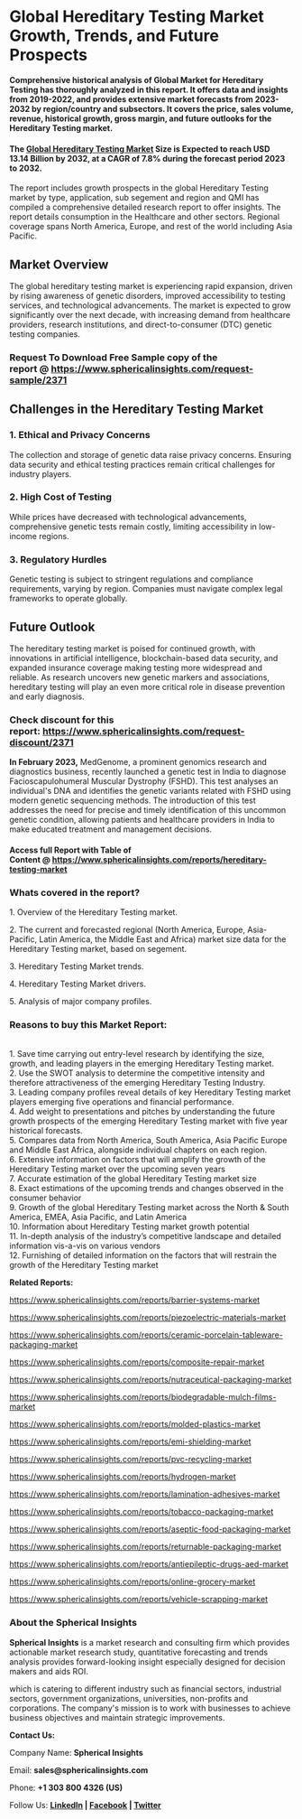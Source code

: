 <div class="content-title">
<h1>Global Hereditary Testing Market Growth, Trends, and Future Prospects</h1>
<div class="content-body__detail">
<section id="section_0" class="entry fr-view">
<p><strong>Comprehensive historical analysis of Global Market for Hereditary Testing has thoroughly analyzed in this report. It offers data and insights from 2019-2022, and provides extensive market forecasts from 2023-2032 by region/country and subsectors. It covers the price, sales volume, revenue, historical growth, gross margin, and future outlooks for the Hereditary Testing market.</strong></p>
<h4><strong>The&nbsp;<a href="https://www.sphericalinsights.com/reports/hereditary-testing-market" target="_blank" rel="noopener">Global Hereditary Testing Market</a>&nbsp;Size is Expected to reach USD 13.14&nbsp;Billion by 2032, at a CAGR of 7.8% during the forecast period 2023 to 2032.</strong></h4>
<p>The report includes growth prospects in the global Hereditary Testing market by type, application, sub segement and region and QMI has compiled a comprehensive detailed research report to offer insights. The report details consumption in the Healthcare and other sectors. Regional coverage spans North America, Europe, and rest of the world including Asia Pacific.</p>
<h2 data-pm-slice="1 1 []"><strong>Market Overview</strong></h2>
<p>The global hereditary testing market is experiencing rapid expansion, driven by rising awareness of genetic disorders, improved accessibility to testing services, and technological advancements. The market is expected to grow significantly over the next decade, with increasing demand from healthcare providers, research institutions, and direct-to-consumer (DTC) genetic testing companies.</p>
<h3>Request To Download Free Sample copy of the report&nbsp;@&nbsp;<a href="https://www.sphericalinsights.com/request-sample/2371">https://www.sphericalinsights.com/request-sample/2371</a></h3>
<h2 data-pm-slice="1 1 []"><strong>Challenges in the Hereditary Testing Market</strong></h2>
<h3><strong>1. Ethical and Privacy Concerns</strong></h3>
<p>The collection and storage of genetic data raise privacy concerns. Ensuring data security and ethical testing practices remain critical challenges for industry players.</p>
<h3><strong>2. High Cost of Testing</strong></h3>
<p>While prices have decreased with technological advancements, comprehensive genetic tests remain costly, limiting accessibility in low-income regions.</p>
<h3><strong>3. Regulatory Hurdles</strong></h3>
<p>Genetic testing is subject to stringent regulations and compliance requirements, varying by region. Companies must navigate complex legal frameworks to operate globally.</p>
<h2><strong>Future Outlook</strong></h2>
<p>The hereditary testing market is poised for continued growth, with innovations in artificial intelligence, blockchain-based data security, and expanded insurance coverage making testing more widespread and reliable. As research uncovers new genetic markers and associations, hereditary testing will play an even more critical role in disease prevention and early diagnosis.</p>
<h3>Check discount for this report:&nbsp;<a href="https://www.sphericalinsights.com/request-discount/2371" target="_blank" rel="noopener">https://www.sphericalinsights.com/request-discount/2371</a></h3>
<p><strong>In February 2023,</strong>&nbsp;MedGenome, a prominent genomics research and diagnostics business, recently launched a genetic test in India to diagnose Facioscapulohumeral Muscular Dystrophy (FSHD). This test analyses an individual's DNA and identifies the genetic variants related with FSHD using modern genetic sequencing methods. The introduction of this test addresses the need for precise and timely identification of this uncommon genetic condition, allowing patients and healthcare providers in India to make educated treatment and management decisions.</p>
<h4>Access full Report with Table of Content&nbsp;@&nbsp;<a href="https://www.sphericalinsights.com/reports/hereditary-testing-market" target="_blank" rel="noopener">https://www.sphericalinsights.com/reports/hereditary-testing-market</a></h4>
<h3><strong>Whats covered in the report?</strong></h3>
<p>1. Overview of the Hereditary Testing market.</p>
<p>2. The current and forecasted regional (North America, Europe, Asia-Pacific, Latin America, the Middle East and Africa) market size data for the Hereditary Testing market, based on segement.</p>
<p>3. Hereditary Testing Market trends.</p>
<p>4. Hereditary Testing Market drivers.</p>
<p>5. Analysis of major company profiles.</p>
<h3><strong>Reasons to buy this Market Report:</strong></h3>
<p><br />1. Save time carrying out entry-level research by identifying the size, growth, and leading players in the emerging Hereditary Testing market.<br />2. Use the SWOT analysis to determine the competitive intensity and therefore attractiveness of the emerging Hereditary Testing Industry.<br />3. Leading company profiles reveal details of key Hereditary Testing market players emerging five operations and financial performance.<br />4. Add weight to presentations and pitches by understanding the future growth prospects of the emerging Hereditary Testing market with five year historical forecasts.<br />5. Compares data from North America, South America, Asia Pacific Europe and Middle East Africa, alongside individual chapters on each region.<br />6. Extensive information on factors that will amplify the growth of the Hereditary Testing market over the upcoming seven years<br />7. Accurate estimation of the global Hereditary Testing market size<br />8. Exact estimations of the upcoming trends and changes observed in the consumer behavior<br />9. Growth of the global Hereditary Testing market across the North &amp; South America, EMEA, Asia Pacific, and Latin America<br />10. Information about Hereditary Testing market growth potential<br />11. In-depth analysis of the industry&rsquo;s competitive landscape and detailed information vis-a-vis on various vendors<br />12. Furnishing of detailed information on the factors that will restrain the growth of the Hereditary Testing market</p>
<p><strong>Related Reports:</strong></p>
<p><a href="https://www.sphericalinsights.com/reports/barrier-systems-market">https://www.sphericalinsights.com/reports/barrier-systems-market</a></p>
<p><a href="https://www.sphericalinsights.com/reports/piezoelectric-materials-market">https://www.sphericalinsights.com/reports/piezoelectric-materials-market</a></p>
<p><a href="https://www.sphericalinsights.com/reports/ceramic-porcelain-tableware-packaging-market">https://www.sphericalinsights.com/reports/ceramic-porcelain-tableware-packaging-market</a></p>
<p><a href="https://www.sphericalinsights.com/reports/composite-repair-market">https://www.sphericalinsights.com/reports/composite-repair-market</a>&nbsp;</p>
<p><a href="https://www.sphericalinsights.com/reports/nutraceutical-packaging-market">https://www.sphericalinsights.com/reports/nutraceutical-packaging-market</a></p>
<p><a href="https://www.sphericalinsights.com/reports/biodegradable-mulch-films-market">https://www.sphericalinsights.com/reports/biodegradable-mulch-films-market</a></p>
<p><a href="https://www.sphericalinsights.com/reports/molded-plastics-market">https://www.sphericalinsights.com/reports/molded-plastics-market</a></p>
<p><a href="https://www.sphericalinsights.com/reports/emi-shielding-market">https://www.sphericalinsights.com/reports/emi-shielding-market</a></p>
<p><a href="https://www.sphericalinsights.com/reports/pvc-recycling-market">https://www.sphericalinsights.com/reports/pvc-recycling-market</a></p>
<p><a href="https://www.sphericalinsights.com/reports/hydrogen-market">https://www.sphericalinsights.com/reports/hydrogen-market</a></p>
<p><a href="https://www.sphericalinsights.com/reports/lamination-adhesives-market">https://www.sphericalinsights.com/reports/lamination-adhesives-market</a></p>
<p><a href="https://www.sphericalinsights.com/reports/tobacco-packaging-market">https://www.sphericalinsights.com/reports/tobacco-packaging-market</a></p>
<p><a href="https://www.sphericalinsights.com/reports/aseptic-food-packaging-market">https://www.sphericalinsights.com/reports/aseptic-food-packaging-market</a></p>
<p><a href="https://www.sphericalinsights.com/reports/returnable-packaging-market">https://www.sphericalinsights.com/reports/returnable-packaging-market</a></p>
<p><a href="https://www.sphericalinsights.com/reports/antiepileptic-drugs-aed-market">https://www.sphericalinsights.com/reports/antiepileptic-drugs-aed-market</a></p>
<p><a href="https://www.sphericalinsights.com/reports/online-grocery-market">https://www.sphericalinsights.com/reports/online-grocery-market</a></p>
<p><a href="https://www.sphericalinsights.com/reports/vehicle-scrapping-market">https://www.sphericalinsights.com/reports/vehicle-scrapping-market</a></p>
<h3><strong>About the Spherical Insights</strong></h3>
<p><strong>Spherical Insights</strong>&nbsp;is a market research and consulting firm which provides actionable market research study, quantitative forecasting and trends analysis provides forward-looking insight especially designed for decision makers and aids ROI.</p>
<p>which is catering to different industry such as financial sectors, industrial sectors, government organizations, universities, non-profits and corporations. The company's mission is to work with businesses to achieve business objectives and maintain strategic improvements.</p>
<p><strong>Contact Us:</strong></p>
<p>Company Name:&nbsp;<strong>Spherical Insights</strong></p>
<p>Email:&nbsp;<strong>sales@sphericalinsights.com</strong></p>
<p>Phone:&nbsp;<strong>+1 303 800 4326 (US)</strong></p>
<p>Follow Us:&nbsp;<strong><a href="https://www.linkedin.com/company/spherical-insight/"><u>LinkedIn</u></a>&nbsp;|&nbsp;<a href="https://www.facebook.com/sphericalinsights22"><u>Facebook</u></a>&nbsp;|&nbsp;<a href="https://twitter.com/SInsights_US"><u>Twitter</u></a></strong></p>
<div class="clear">&nbsp;</div>
</section>
</div>
</div>
